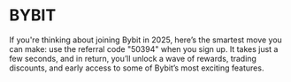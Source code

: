 # BYBIT
If you're thinking about joining Bybit in 2025, here’s the smartest move you can make: use the referral code "50394" when you sign up. It takes just a few seconds, and in return, you’ll unlock a wave of rewards, trading discounts, and early access to some of Bybit’s most exciting features.

